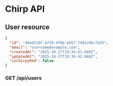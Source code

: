 # Chirp API

## User resource
```json
{
  "id": "40ad210f-a739-4f6b-bb57-f401c06c7a35",
  "email": "username@example.com",
  "createdAt": "2025-10-27T19:36:41.669Z",
  "updatedAt": "2025-10-27T19:36:41.669Z",
  "isChirpyRed": false
}
```

### GET /api/users